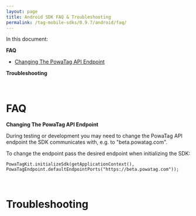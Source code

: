 ```yaml
---
layout: page
title: Android SDK FAQ & Troubleshooting
permalink: /tag-mobile-sdks/0.9.7/android/faq/
---
```


In this document:

**FAQ**

* [Changing The PowaTag API Endpoint](#faq-endpoint)

**Troubleshooting**

<br />

# FAQ

**Changing The PowaTag API Endpoint**<a name="faq-endpoint"></a>

During testing or development you may need to change the PowaTag API endpoint the SDK communicates with, e.g. to "beta.powatag.com".

To change the endpoint pass the desired endpoint when initializing the SDK:

    PowaTagKit.initializeSdk(getApplicationContext(), PowaTagEndpoint.defaultEndpointPorts("https://beta.powatag.com"));

<br />

# Troubleshooting


